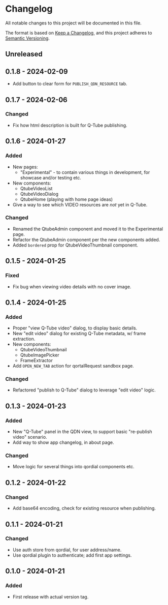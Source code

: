 # Changelog

All notable changes to this project will be documented in this file.

The format is based on [Keep a Changelog](https://keepachangelog.com/en/1.1.0/),
and this project adheres to [Semantic Versioning](https://semver.org/spec/v2.0.0.html).

## Unreleased

## 0.1.8 - 2024-02-09

- Add button to clear form for `PUBLISH_QDN_RESOURCE` tab.

## 0.1.7 - 2024-02-06

### Changed

- Fix how html description is built for Q-Tube publishing.

## 0.1.6 - 2024-01-27

### Added

- New pages:
  - "Experimental" - to contain various things in development, for
    showcase and/or testing etc.
- New components:
  - QtubeVideoList
  - QtubeVideoDialog
  - QtubeHome (playing with home page ideas)
- Give a way to see which VIDEO resources are *not* yet in Q-Tube.

### Changed

- Renamed the QtubeAdmin component and moved it to the Experimental page.
- Refactor the QtubeAdmin component per the new components added.
- Added `bordered` prop for QtubeVideoThumbnail component.

## 0.1.5 - 2024-01-25

### Fixed

- Fix bug when viewing video details with no cover image.

## 0.1.4 - 2024-01-25

### Added

- Proper "view Q-Tube video" dialog, to display basic details.
- New "edit video" dialog for existing Q-Tube metadata, w/ frame extraction.
- New components:
  - QtubeVideoThumbnail
  - QtubeImagePicker
  - FrameExtractor
- Add `OPEN_NEW_TAB` action for qortalRequest sandbox page.

### Changed

- Refactored "publish to Q-Tube" dialog to leverage "edit video" logic.

## 0.1.3 - 2024-01-23

### Added

- New "Q-Tube" panel in the QDN view, to support basic "re-publish video" scenario.
- Add way to show app changelog, in about page.

### Changed

- Move logic for several things into qordial components etc.

## 0.1.2 - 2024-01-22

### Changed

- Add base64 encoding, check for existing resource when publishing.

## 0.1.1 - 2024-01-21

### Changed

- Use auth store from qordial, for user address/name.
- Use qordial plugin to authenticate; add first app settings.

## 0.1.0 - 2024-01-21

### Added

- First release with actual version tag.
